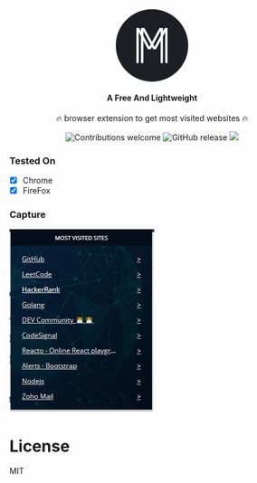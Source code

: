 <div align="center">
  <img src="icons/icon128.png"><br /><br />
  <h4 style="margin-top:0">A Free And Lightweight</h4>
  <p>🔥 browser extension to get most visited websites 🔥</p>

  ![Contributions welcome](https://img.shields.io/badge/contributions-welcome-brightgreen) ![GitHub release](https://img.shields.io/github/release/Chromo-lib/moster/all?logo=GitHub) ![](https://badgen.net/github/license/Chromo-lib/moster)

</div>

### Tested On
- [x] Chrome
- [x] FireFox

### Capture
![Moster](Capture.PNG)

# License
MIT
